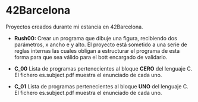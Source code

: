 # 42Barcelona

Proyectos creados durante mi estancia en 42Barcelona.
- **Rush00:** Crear un programa que dibuje una figura, recibiendo dos parámetros, x ancho e y alto. El proyecto está sometido a una serie de reglas internas las cuales obligan a estructurar el programa de esta forma para que sea válido para el bott encargado de validarlo.

- **C_00** Lista de programas pertenecientes al bloque **CERO** del lenguaje C. El fichero es.subject.pdf muestra el enunciado de cada uno.
- **C_01** Lista de programas pertenecientes al bloque **UNO** del lenguaje C. El fichero es.subject.pdf muestra el enunciado de cada uno.
